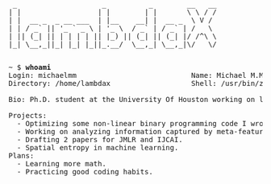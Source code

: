 <pre>
 _                    _          _        __   __
| |                  | |        | |       \ \ / /
| |  __ _  _ __ ___  | |__    __| |  __ _  \ V / 
| | / _` || '_ ` _ \ | '_ \  / _` | / _` | /   \ 
| || (_| || | | | | || |_) || (_| || (_| |/ /^\ \
|_| \__,_||_| |_| |_||_.__/  \__,_| \__,_|\/   \/
                                                 
</pre>                                                 

<pre>
~ $ <strong>whoami</strong>
Login: michaelmm                           Name: Michael M.Meskhi
Directory: /home/lambdax                   Shell: /usr/bin/zsh

Bio: Ph.D. student at the University Of Houston working on learning to learn problems such as meta-learning, knowledge representation, and explainable AI.

Projects:
  - Optimizing some non-linear binary programming code I wrote.
  - Working on analyzing information captured by meta-features.
  - Drafting 2 papers for JMLR and IJCAI.
  - Spatial entropy in machine learning.
Plans:
  - Learning more math.
  - Practicing good coding habits.
</pre>

<!--
**MichaelMMeskhi/michaelmmeskhi** is a ✨ _special_ ✨ repository because its `README.md` (this file) appears on your GitHub profile.

Here are some ideas to get you started:

- 🔭 I’m currently working on ...
- 🌱 I’m currently learning ...
- 👯 I’m looking to collaborate on ...
- 🤔 I’m looking for help with ...
- 💬 Ask me about ...
- 📫 How to reach me: ...
- 😄 Pronouns: ...
- ⚡ Fun fact: ...
-->

